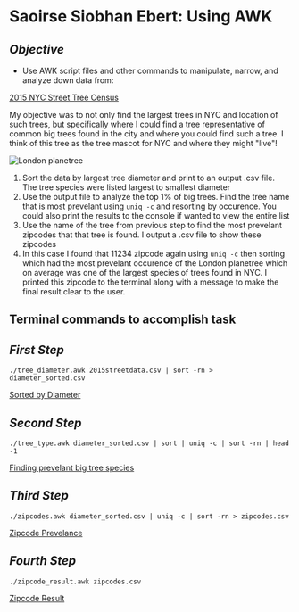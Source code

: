 # **Saoirse Siobhan Ebert: Using AWK**

## *Objective*
- Use AWK script files and other commands to manipulate, narrow, and analyze down data from:

[2015 NYC Street Tree Census](https://data.cityofnewyork.us/Environment/2015-Street-Tree-Census-Tree-Data/uvpi-gqnh)

My objective was to not only find the largest trees in NYC and location of such trees, but specifically where I could find a tree representative of common big trees found in the city and where you could find such a tree. I think of this tree as the tree mascot for NYC and where they might "live"!

![London planetree](https://imgur.com/a/JRnL5Zzz)

1. Sort the data by largest tree diameter and print to an output .csv file. The tree species were listed largest to smallest diameter
2. Use the output file to analyze the top 1% of big trees. Find the tree name that is most prevelant using `uniq -c` and resorting by occurence. You could also print the results to the console if wanted to view the entire list
3. Use the name of the tree from previous step to find the most prevelant zipcodes that that tree is found. I output a .csv file to show these zipcodes
4. In this case I found that 11234 zipcode again using `uniq -c` then sorting which had the most prevelant occurence of the London planetree which on average was one of the largest species of trees found in NYC. I printed this zipcode to the terminal along with a message to make the final result clear to the user.

## **Terminal commands to accomplish task**

## *First Step*

```
./tree_diameter.awk 2015streetdata.csv | sort -rn > diameter_sorted.csv
```

[Sorted by Diameter]()

## *Second Step*

```
./tree_type.awk diameter_sorted.csv | sort | uniq -c | sort -rn | head -1 
```

[Finding prevelant big tree species]()

## *Third Step*

```
./zipcodes.awk diameter_sorted.csv | uniq -c | sort -rn > zipcodes.csv
```

[Zipcode Prevelance]()

## *Fourth Step*

```
./zipcode_result.awk zipcodes.csv 
```
[Zipcode Result]()




